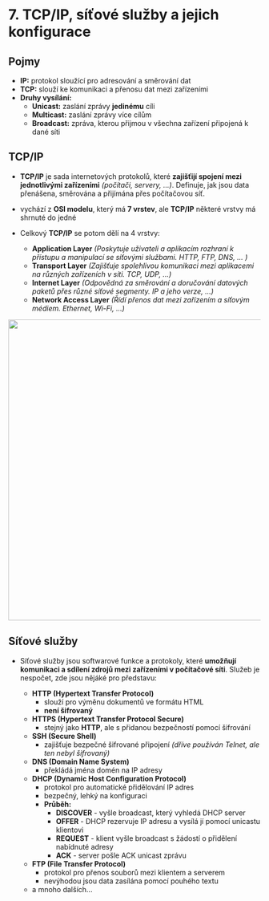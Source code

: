 # 7. TCP/IP, síťové služby a jejich konfigurace

## Pojmy
- **IP:** protokol sloužící pro adresování a směrování dat
- **TCP:** slouží ke komunikaci a přenosu dat mezi zařízeními
- **Druhy vysílání:**
  - **Unicast:** zaslání zprávy **jedinému** cíli
  - **Multicast:** zaslání zprávy více cílům
  - **Broadcast:** zpráva, kterou přijmou v všechna zařízení připojená k dané síti 

## TCP/IP
- **TCP/IP** je sada internetových protokolů, které **zajišťijí spojení mezi jednotlivými zařízeními** _(počítači, servery, ...)_. Definuje, jak jsou data přenášena, směrována a přijímána přes počítačovou síť.
- vychází z **OSI modelu**, který má **7 vrstev**, ale **TCP/IP** některé vrstvy má shrnuté do jedné
- Celkový **TCP/IP** se potom dělí na 4 vrstvy:

  - **Application Layer** _(Poskytuje uživateli a aplikacím rozhraní k přístupu a manipulací se síťovými službami. HTTP, FTP, DNS, ... )_
  - **Transport Layer** _(Zajišťuje spolehlivou komunikaci mezi aplikacemi na různých zařízeních v síti. TCP, UDP, ...)_
  - **Internet Layer** _(Odpovědná za směrování a doručování datových paketů přes různé síťové segmenty. IP a jeho verze, ...)_
  - **Network Access Layer** _(Řídí přenos dat mezi zařízením a síťovým médiem. Ethernet, Wi-Fi, ...)_

<p align="center">
  <img src="https://github.com/ToCatchTo/Maturitni-otazky/assets/119807755/013a6b82-0d8e-4cb3-8e4c-fedf1093a085" width="600" height="auto"/>
</p>

## Síťové služby
- Síťové služby jsou softwarové funkce a protokoly, které **umožňují komunikaci a sdílení zdrojů mezi zařízeními v počítačové síti**. Služeb je nespočet, zde jsou nějáké pro představu:
  
  - **HTTP (Hypertext Transfer Protocol)**
    - slouží pro výměnu dokumentů ve formátu HTML
    - **není šifrovaný**
  - **HTTPS (Hypertext Transfer Protocol Secure)**
    - stejný jako **HTTP**, ale s přidanou bezpečností pomocí šifrování
  - **SSH (Secure Shell)**
    - zajišťuje bezpečné šifrované připojení _(dříve používán Telnet, ale ten nebyl šifrovaný)_
  - **DNS (Domain Name System)**
    - překládá jména domén na IP adresy
  - **DHCP (Dynamic Host Configuration Protocol)**
    - protokol pro automatické přidělování IP adres
    - bezpečný, lehký na konfiguraci
    - **Průběh:**
      -  **DISCOVER** - vyšle broadcast, který vyhledá DHCP server
      -  **OFFER** - DHCP rezervuje IP adresu a vysílá jí pomocí unicastu klientovi
      -  **REQUEST** - klient vyšle broadcast s žádostí o přidělení nabídnuté adresy
      -  **ACK** - server pošle ACK unicast zprávu 
  - **FTP (File Transfer Protocol)**
    - protokol pro přenos souborů mezi klientem a serverem
    - nevýhodou jsou data zasílána pomocí pouhého textu
  - a mnoho dalších...
